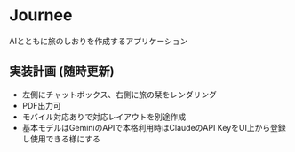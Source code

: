 # Journee

AIとともに旅のしおりを作成するアプリケーション

## 実装計画 (随時更新)

- 左側にチャットボックス、右側に旅の栞をレンダリング
- PDF出力可
- モバイル対応ありで対応レイアウトを別途作成
- 基本モデルはGeminiのAPIで本格利用時はClaudeのAPI KeyをUI上から登録し使用できる様にする
